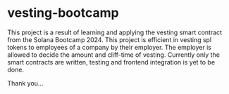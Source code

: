 # vesting-bootcamp

This project is a result of learning and applying the vesting smart contract from the Solana Bootcamp 2024.
This project is efficient in vesting spl tokens to employees of a company by their employer. 
The employer is allowed to decide the amount and cliff-time of vesting.
Currently only the smart contracts are written, testing and frontend integration is yet to be done.

Thank you...
```

